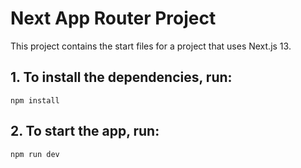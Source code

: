 # Next App Router Project

This project contains the start files for a project that uses Next.js 13.

## 1. To install the dependencies, run:

```
npm install
```

## 2. To start the app, run:

```
npm run dev
```
